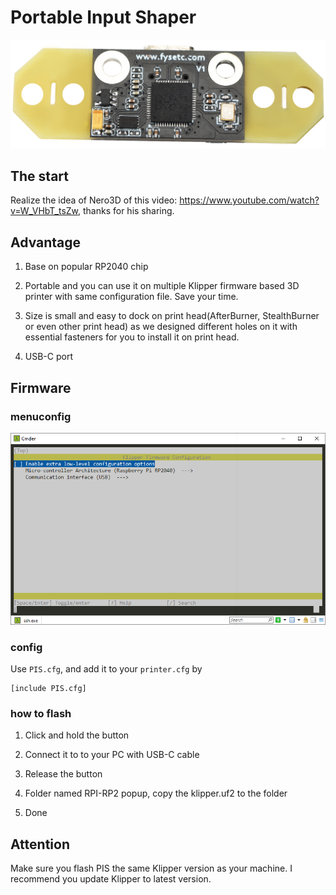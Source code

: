 # Portable Input Shaper

![](PIS.png)

## The start

Realize the idea of Nero3D of this video: https://www.youtube.com/watch?v=W_VHbT_tsZw, thanks for his sharing.

## Advantage

1. Base on popular RP2040 chip

2. Portable and you can use it on multiple Klipper firmware based 3D printer with same configuration file. Save your time.

3. Size is small and easy to dock on print head(AfterBurner, StealthBurner or even other print head) as we designed different holes on it with essential fasteners for you to install it on print head. 

4. USB-C port

## Firmware

### menuconfig

![](menuconfig.png)

### config

Use `PIS.cfg`, and add it to your `printer.cfg` by

```
[include PIS.cfg]
```

### how to flash

1. Click and hold the button

2. Connect it to to your PC with USB-C cable

3. Release the button

4. Folder named RPI-RP2 popup, copy the klipper.uf2 to the folder

5. Done

## Attention

Make sure you flash PIS the same Klipper version as your machine. I recommend you update Klipper to latest version. 
